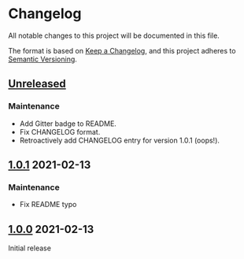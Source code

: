 # Changelog

All notable changes to this project will be documented in this file.

The format is based on [Keep a Changelog](https://keepachangelog.com/en/1.0.0/),
and this project adheres to [Semantic Versioning](https://semver.org/spec/v2.0.0.html).

## [Unreleased]

### Maintenance

-   Add Gitter badge to README.
-   Fix CHANGELOG format.
-   Retroactively add CHANGELOG entry for version 1.0.1 (oops!).

## [1.0.1] 2021-02-13

### Maintenance

-   Fix README typo

## [1.0.0] 2021-02-13

Initial release

[unreleased]: https://github.com/UselessPickles/promise-delegate/compare/v1.0.1...HEAD
[1.0.1]: https://github.com/UselessPickles/promise-delegate/compare/v1.0.0...v1.0.1
[1.0.0]: https://github.com/UselessPickles/promise-delegate/tree/v1.0.0
